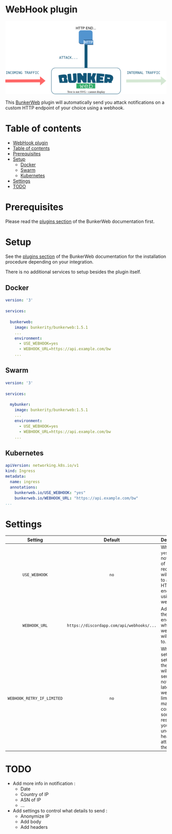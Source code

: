 # WebHook plugin

<p align="center">
	<img alt="BunkerWeb WebHook diagram" src="https://github.com/bunkerity/bunkerweb-plugins/raw/main/webhook/docs/diagram.svg" />
</p>

This [BunkerWeb](https://www.bunkerweb.io) plugin will automatically send you attack notifications on a custom HTTP endpoint of your choice using a webhook.

# Table of contents

- [WebHook plugin](#webhook-plugin)
- [Table of contents](#table-of-contents)
- [Prerequisites](#prerequisites)
- [Setup](#setup)
  - [Docker](#docker)
  - [Swarm](#swarm)
  - [Kubernetes](#kubernetes)
- [Settings](#settings)
- [TODO](#todo)

# Prerequisites

Please read the [plugins section](https://docs.bunkerweb.io/latest/plugins) of the BunkerWeb documentation first.

# Setup

See the [plugins section](https://docs.bunkerweb.io/latest/plugins) of the BunkerWeb documentation for the installation procedure depending on your integration.

There is no additional services to setup besides the plugin itself.

## Docker

```yaml
version: '3'

services:

  bunkerweb:
    image: bunkerity/bunkerweb:1.5.1
    ...
    environment:
      - USE_WEBHOOK=yes
      - WEBHOOK_URL=https://api.example.com/bw
    ...
```

## Swarm

```yaml
version: '3'

services:

  mybunker:
    image: bunkerity/bunkerweb:1.5.1
    ...
    environment:
      - USE_WEBHOOK=yes
      - WEBHOOK_URL=https://api.example.com/bw
    ...
```

## Kubernetes

```yaml
apiVersion: networking.k8s.io/v1
kind: Ingress
metadata:
  name: ingress
  annotations:
    bunkerweb.io/USE_WEBHOOK: "yes"
    bunkerweb.io/WEBHOOK_URL: "https://api.example.com/bw"
...
```

# Settings

| Setting | Default | Description |
| :-----: | :-----: | :---------- |
| `USE_WEBHOOK` | `no` | When set to `yes`, notifications of denied requests will be sent to a custom HTTP endpoint using webhook. |
| `WEBHOOK_URL` | `https://discordapp.com/api/webhooks/...` | Address of the HTTP endpoint where webhooks will be sent to. |
| `WEBHOOK_RETRY_IF_LIMITED` | `no` | When this settings is set to `yes`, the plugin will retry to send the notification later in case we are rate limited. It may consumes some resources if you are under heavy attacks by the way. |

# TODO

* Add more info in notification :
  * Date
  * Country of IP
  * ASN of IP
  * ...
* Add settings to control what details to send :
  * Anonymize IP
  * Add body
  * Add headers